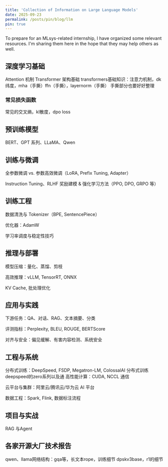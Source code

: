 ```yaml
---
title: 'Collection of Information on Large Language Models'
date: 2025-09-23
permalink: /posts/pin/blog/llm
pin: true
---
```


To prepare for an MLsys-related internship, I have organized some relevant resources. I'm sharing them here in the hope that they may help others as well.


<!-- excerpt -->

## 深度学习基础
Attention 机制
Transformer 架构基础
transformers基础知识：注意力机制，dk纬度，mha（手撕）ffn（手撕），layernorm（手撕）
手撕部分也要好好整理

### 常见损失函数
常见的交叉熵，kl散度，dpo loss

## 预训练模型

BERT、GPT 系列、LLaMA、Qwen

## 训练与微调
全参数微调 vs. 参数高效微调（LoRA, Prefix Tuning, Adapter）

Instruction Tuning、RLHF
奖励建模 & 强化学习方法（PPO, DPO, GRPO 等）

## 训练工程
数据清洗与 Tokenizer（BPE, SentencePiece）

优化器：AdamW

学习率调度与稳定性技巧
## 推理与部署

模型压缩：量化、蒸馏、剪枝

高效推理：vLLM, TensorRT, ONNX

KV Cache, 批处理优化


## 应用与实践

下游任务：QA、对话、RAG、文本摘要、分类

评测指标：Perplexity, BLEU, ROUGE, BERTScore

对齐与安全：偏见缓解、有害内容检测、系统安全

## 工程与系统

分布式训练：DeepSpeed, FSDP, Megatron-LM, ColossalAI
分布式训练deepspeed的zero系列以及通
高性能计算：CUDA, NCCL 通信

云平台与集群：阿里云/腾讯云/华为云 AI 平台

数据工程：Spark, Flink, 数据标注流程


## 项目与实战
RAG 与Agent

## 各家开源大厂技术报告

qwen、llama网络结构：gqa等，长文本rope，训练细节
dpskv3base，r1的细节